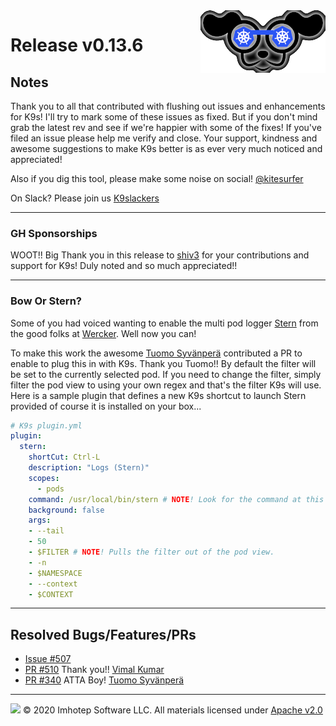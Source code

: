 <img src="https://raw.githubusercontent.com/derailed/k9s/master/assets/k9s_small.png" align="right" width="200" height="auto"/>

# Release v0.13.6

## Notes

Thank you to all that contributed with flushing out issues and enhancements for K9s! I'll try to mark some of these issues as fixed. But if you don't mind grab the latest rev and see if we're happier with some of the fixes! If you've filed an issue please help me verify and close. Your support, kindness and awesome suggestions to make K9s better is as ever very much noticed and appreciated!

Also if you dig this tool, please make some noise on social! [@kitesurfer](https://twitter.com/kitesurfer)

On Slack? Please join us [K9slackers](https://join.slack.com/t/k9sers/shared_invite/enQtOTA5MDEyNzI5MTU0LWQ1ZGI3MzliYzZhZWEyNzYxYzA3NjE0YTk1YmFmNzViZjIyNzhkZGI0MmJjYzhlNjdlMGJhYzE2ZGU1NjkyNTM)

---

### GH Sponsorships

WOOT!! Big Thank you in this release to [shiv3](https://github.com/shiv3) for your contributions and support for K9s!
Duly noted and so much appreciated!!

---

### Bow Or Stern?

Some of you had voiced wanting to enable the multi pod logger [Stern](https://github.com/wercker/stern) from the good folks at [Wercker](https://github.com/wercker). Well now you can!

To make this work the awesome [Tuomo Syvänperä](https://github.com/syvanpera) contributed a PR to enable to plug this in with K9s. Thank you Tuomo!!
By default the filter will be set to the currently selected pod. If you need to change the filter, simply filter the pod view to using your own regex and that's the filter K9s will use. Here is a sample plugin that defines a new K9s shortcut to launch Stern provided of course it is installed on your box...

```yaml
# K9s plugin.yml
plugin:
  stern:
    shortCut: Ctrl-L
    description: "Logs (Stern)"
    scopes:
      - pods
    command: /usr/local/bin/stern # NOTE! Look for the command at this location.
    background: false
    args:
    - --tail
    - 50
    - $FILTER # NOTE! Pulls the filter out of the pod view.
    - -n
    - $NAMESPACE
    - --context
    - $CONTEXT
```

---

## Resolved Bugs/Features/PRs

* [Issue #507](https://github.com/kswapd/k12s/issues/507)
* [PR #510](https://github.com/kswapd/k12s/pull/510) Thank you!! [Vimal Kumar](https://github.com/vimalk78)
* [PR #340](https://github.com/kswapd/k12s/pull/340) ATTA Boy! [Tuomo Syvänperä](https://github.com/syvanpera)

---

<img src="https://raw.githubusercontent.com/derailed/k9s/master/assets/imhotep_logo.png" width="32" height="auto"/> © 2020 Imhotep Software LLC. All materials licensed under [Apache v2.0](http://www.apache.org/licenses/LICENSE-2.0)
